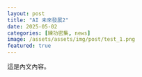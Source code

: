 ```yaml
---
layout: post
title: "AI 未來發展2"
date: 2025-05-02
categories: [練功密集, news]
image: /assets/assets/img/post/test_1.png
featured: true
---
```

這是內文內容。